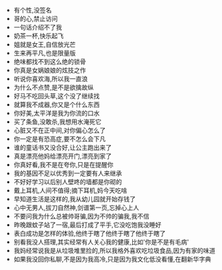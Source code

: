 - 有个性,没签名
- 哥的心,禁止访问
- 一句话介绍不了我
- 奶茶一杯,快乐起飞
- 姐就是女王,自信放光芒
- 生来再平凡,也是限量版
- 绝味都找不到这么绝的锁骨
- 你真是女娲娘娘的炫技之作
- 听说你喜欢海,所以我一直浪
- 为什么不点赞,是不是欲擒故纵
- 好马不吃回头草,这个没了继续找
- 就算我不成器,你又是个什么东西
- 你好美,太平洋是我为你流的口水
- 买了条鱼,没敢杀,我想用水淹死它
- 心脏又不在正中间,对你偏心怎么了
- 你一定是有恐高症,要不怎么会下凡
- 谁的童话书又没合好,让公主跑出来了
- 真是漂亮他妈给漂亮开门,漂亮到家了
- 你真好看,我不是在夸你,只是在提醒你
- 我的基因不足以优秀到一定要有人来继承
- 不好好学习以后别人壁咚的墙都是你砌的
- 戴上耳机,人间不值得;摘下耳机,妈今天吃啥
- 早知道生活是这样的,我从幼儿园就开始存钱了
- 心中无男人,拔刀自然神,剑谱第一页,忘掉心上人
- 不要问我为什么总被帅哥骗,因为不帅的骗我,我不信
- 昨晚跟蚊子站了一宿,最后打成了平手,它没吃饱我没睡好
- 表白成功是怎样的体验,他终于瞎了他终于瞎了他终于瞎了
- 别看我没人搭理,其实经常有人关心我的健康,比如'你是不是有毛病'
- 我妈经常说我是从垃圾堆里捡的,所以我格外喜欢吃垃圾食品,因为有家的味道
- 如果我没回你私聊,不是因为我高冷,只是因为我文化低没看懂,在翻新华字典